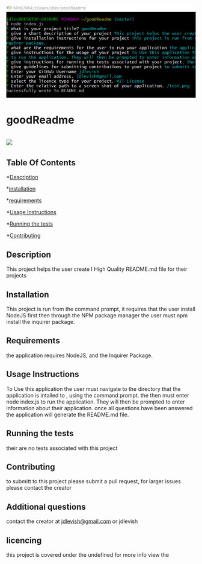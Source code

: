 
![](/test.png)
# goodReadme

## ![](https://img.shields.io/github/license/jdlevish/goodReadme)

## Table Of Contents

*[Description](#Description)

*[installation](#Installation)

*[requirements](#requirements)

*[Usage Instructions](#Usage-Instructions)

*[Running the tests](#Running-the-tests)

*[Contributing](#Contributing)
## Description
This project helps the user create I High Quality README.md file for their projects
    
## Installation
    
This project is run from the command prompt, it requires that the user install NodeJS first then through the NPM package manager the user must npm install the inquirer package.
    
## Requirements
    
the application requires NodeJS, and the Inquirer Package. 
## Usage Instructions

To Use this application the user must navigate to the directory that the application is intalled to , using the command prompt. the then must enter node index.js to run the application. They will then be prompted to enter information about their application. once all questions have been answered the application will generate the README.md file.
    
## Running the tests
    
their are no tests associated with this project
    
## Contributing
    
to submitt to this project please submit a pull request, for larger issues please contact the creator

## Additional questions
contact the creator at jdlevish@gmail.com or jdlevish

## licencing
this project is covered under the undefined for more info view the 
    